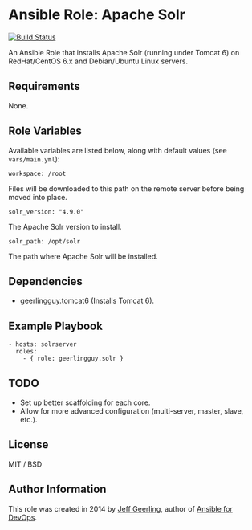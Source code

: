 # Ansible Role: Apache Solr

[![Build Status](https://travis-ci.org/geerlingguy/ansible-role-solr.svg?branch=master)](https://travis-ci.org/geerlingguy/ansible-role-solr)

An Ansible Role that installs Apache Solr (running under Tomcat 6) on RedHat/CentOS 6.x and Debian/Ubuntu Linux servers.

## Requirements

None.

## Role Variables

Available variables are listed below, along with default values (see `vars/main.yml`):

    workspace: /root

Files will be downloaded to this path on the remote server before being moved into place.

    solr_version: "4.9.0"

The Apache Solr version to install.

    solr_path: /opt/solr

The path where Apache Solr will be installed.

## Dependencies

  - geerlingguy.tomcat6 (Installs Tomcat 6).

## Example Playbook

    - hosts: solrserver
      roles:
        - { role: geerlingguy.solr }

## TODO

  - Set up better scaffolding for each core.
  - Allow for more advanced configuration (multi-server, master, slave, etc.).

## License

MIT / BSD

## Author Information

This role was created in 2014 by [Jeff Geerling](http://jeffgeerling.com/), author of [Ansible for DevOps](http://ansiblefordevops.com/).
